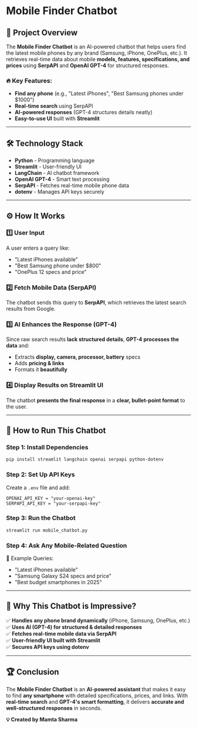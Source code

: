 # Mobile Finder Chatbot

## 📌 Project Overview
The **Mobile Finder Chatbot** is an AI-powered chatbot that helps users find the latest mobile phones by any brand (Samsung, iPhone, OnePlus, etc.). It retrieves real-time data about mobile **models, features, specifications, and prices** using **SerpAPI** and **OpenAI GPT-4** for structured responses.

### 🔥 Key Features:
- **Find any phone** (e.g., "Latest iPhones", "Best Samsung phones under $1000")
- **Real-time search** using SerpAPI
- **AI-powered responses** (GPT-4 structures details neatly)
- **Easy-to-use UI** built with **Streamlit**

---

## 🛠️ Technology Stack
- **Python** - Programming language
- **Streamlit** - User-friendly UI
- **LangChain** - AI chatbot framework
- **OpenAI GPT-4** - Smart text processing
- **SerpAPI** - Fetches real-time mobile phone data
- **dotenv** - Manages API keys securely

---

## ⚙️ How It Works

### 1️⃣ User Input
A user enters a query like:
  - "Latest iPhones available"
  - "Best Samsung phone under $800"
  - "OnePlus 12 specs and price"

### 2️⃣ Fetch Mobile Data (SerpAPI)
The chatbot sends this query to **SerpAPI**, which retrieves the latest search results from Google.

### 3️⃣ AI Enhances the Response (GPT-4)
Since raw search results **lack structured details**, **GPT-4 processes the data** and:
- Extracts **display, camera, processor, battery** specs
- Adds **pricing & links**
- Formats it **beautifully**

### 4️⃣ Display Results on Streamlit UI
The chatbot **presents the final response** in a **clear, bullet-point format** to the user.

---

## 🚀 How to Run This Chatbot

### Step 1: Install Dependencies
```bash
pip install streamlit langchain openai serpapi python-dotenv
```

### Step 2: Set Up API Keys
Create a `.env` file and add:
```
OPENAI_API_KEY = "your-openai-key"
SERPAPI_API_KEY = "your-serpapi-key"
```

### Step 3: Run the Chatbot
```bash
streamlit run mobile_chatbot.py
```

### Step 4: Ask Any Mobile-Related Question
🎯 Example Queries:
- "Latest iPhones available"
- "Samsung Galaxy S24 specs and price"
- "Best budget smartphones in 2025"

---

## 🎯 Why This Chatbot is Impressive?
✅ **Handles any phone brand dynamically** (iPhone, Samsung, OnePlus, etc.)  
✅ **Uses AI (GPT-4) for structured & detailed responses**  
✅ **Fetches real-time mobile data via SerpAPI**  
✅ **User-friendly UI built with Streamlit**  
✅ **Secures API keys using dotenv**  

---

## 🏆 Conclusion
The **Mobile Finder Chatbot** is an **AI-powered assistant** that makes it easy to find **any smartphone** with detailed specifications, prices, and links. With **real-time search** and **GPT-4's smart formatting**, it delivers **accurate and well-structured responses** in seconds.  
 

**💡 Created by Mamta Sharma**
